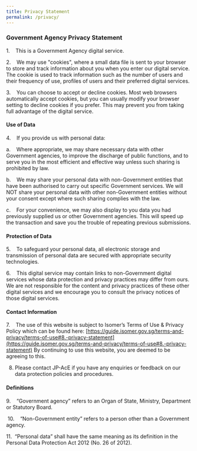 ```yaml
---
title: Privacy Statement
permalink: /privacy/
---
```

### Government Agency Privacy Statement

1.    This is a Government Agency digital service.

2.    We may use "cookies", where a small data file is sent to your browser to store and track information about you when you enter our digital service. The cookie is used to track information such as the number of users and their frequency of use, profiles of users and their preferred digital services.

3.    You can choose to accept or decline cookies. Most web browsers automatically accept cookies, but you can usually modify your browser setting to decline cookies if you prefer. This may prevent you from taking full advantage of the digital service.

#### Use of Data

4.    If you provide us with personal data:

a.    Where appropriate, we may share necessary data with other Government agencies, to improve the discharge of public functions, and to serve you in the most efficient and effective way unless such sharing is prohibited by law.

b.    We may share your personal data with non-Government entities that have been authorised to carry out specific Government services. We will NOT share your personal data with other non-Government entities without your consent except where such sharing complies with the law.

c.    For your convenience, we may also display to you data you had previously supplied us or other Government agencies. This will speed up the transaction and save you the trouble of repeating previous submissions.
            

#### Protection of Data

5.    To safeguard your personal data, all electronic storage and transmission of personal data are secured with appropriate security technologies.

6.    This digital service may contain links to non-Government digital services whose data protection and privacy practices may differ from ours. We are not responsible for the content and privacy practices of these other digital services and we encourage you to consult the privacy notices of those digital services.

                      
#### Contact Information

7.    The use of this website is subject to Isomer’s Terms of Use & Privacy Policy which can be found here: [https://guide.isomer.gov.sg/terms-and-privacy/terms-of-use#8.-privacy-statement](https://guide.isomer.gov.sg/terms-and-privacy/terms-of-use#8.-privacy-statement)  By continuing to use this website, you are deemed to be agreeing to this.

8.   Please contact JP-AcE if you have any enquiries or feedback on our data protection policies and procedures.

                       
#### Definitions


9.     “Government agency” refers to an Organ of State, Ministry, Department or Statutory Board.

 10.    “Non-Government entity” refers to a person other than a Government agency.

11.     “Personal data” shall have the same meaning as its definition in the Personal Data Protection Act 2012 (No. 26 of 2012).